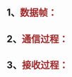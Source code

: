 ## 1、<span style="color:brown">数据帧：</span>





## 2、<span style="color:brown">通信过程：</span>









## 3、<span style="color:brown">接收过程：</span>

